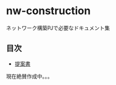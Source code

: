 # nw-construction
ネットワーク構築PJで必要なドキュメント集

## 目次
- [提案書](https://github.com/thoshino2501/nw-construction/blob/master/Proposal.md)

現在絶賛作成中。。。
